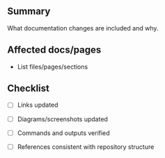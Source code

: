 ## Summary

What documentation changes are included and why.

## Affected docs/pages

- List files/pages/sections

## Checklist

- [ ] Links updated
- [ ] Diagrams/screenshots updated
- [ ] Commands and outputs verified
- [ ] References consistent with repository structure

